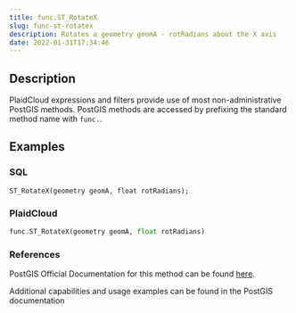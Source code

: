 ```yaml
---
title: func.ST_RotateX
slug: func-st-rotatex
description: Rotates a geometry geomA - rotRadians about the X axis
date: 2022-01-31T17:34:46
---
```



## Description


PlaidCloud expressions and filters provide use of most non-administrative PostGIS methods. PostGIS methods are accessed by prefixing the standard method name with `func.`.



## Examples


### SQL



```
ST_RotateX(geometry geomA, float rotRadians);
```


### PlaidCloud



```python
func.ST_RotateX(geometry geomA, float rotRadians)
```


### References


PostGIS Official Documentation for this method can be found [here](https://postgis.net/docs/manual-3.1/ST_RotateX.html).



Additional capabilities and usage examples can be found in the PostGIS documentation

